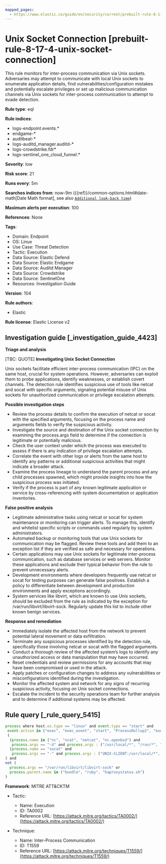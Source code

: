 ```yaml
---
mapped_pages:
  - https://www.elastic.co/guide/en/security/current/prebuilt-rule-8-17-4-unix-socket-connection.html
---
```


# Unix Socket Connection [prebuilt-rule-8-17-4-unix-socket-connection]

This rule monitors for inter-process communication via Unix sockets. Adversaries may attempt to communicate with local Unix sockets to enumerate application details, find vulnerabilities/configuration mistakes and potentially escalate privileges or set up malicious communication channels via Unix sockets for inter-process communication to attempt to evade detection.

**Rule type**: eql

**Rule indices**:

* logs-endpoint.events.*
* endgame-*
* auditbeat-*
* logs-auditd_manager.auditd-*
* logs-crowdstrike.fdr*
* logs-sentinel_one_cloud_funnel.*

**Severity**: low

**Risk score**: 21

**Runs every**: 5m

**Searches indices from**: now-9m ({{ref}}/common-options.html#date-math[Date Math format], see also [`Additional look-back time`](docs-content://solutions/security/detect-and-alert/create-detection-rule.md#rule-schedule))

**Maximum alerts per execution**: 100

**References**: None

**Tags**:

* Domain: Endpoint
* OS: Linux
* Use Case: Threat Detection
* Tactic: Execution
* Data Source: Elastic Defend
* Data Source: Elastic Endgame
* Data Source: Auditd Manager
* Data Source: Crowdstrike
* Data Source: SentinelOne
* Resources: Investigation Guide

**Version**: 104

**Rule authors**:

* Elastic

**Rule license**: Elastic License v2

## Investigation guide [_investigation_guide_4423]

**Triage and analysis**

[TBC: QUOTE]
**Investigating Unix Socket Connection**

Unix sockets facilitate efficient inter-process communication (IPC) on the same host, crucial for system operations. However, adversaries can exploit them to probe applications, identify weaknesses, or establish covert channels. The detection rule identifies suspicious use of tools like netcat and socat with specific arguments, signaling potential misuse of Unix sockets for unauthorized communication or privilege escalation attempts.

**Possible investigation steps**

* Review the process details to confirm the execution of netcat or socat with the specified arguments, focusing on the process name and arguments fields to verify the suspicious activity.
* Investigate the source and destination of the Unix socket connection by examining the process.args field to determine if the connection is legitimate or potentially malicious.
* Check the user context under which the process was executed to assess if there is any indication of privilege escalation attempts.
* Correlate the event with other logs or alerts from the same host to identify any patterns or additional suspicious activities that might indicate a broader attack.
* Examine the process lineage to understand the parent process and any child processes spawned, which might provide insights into how the suspicious process was initiated.
* Verify if the process is part of any known legitimate application or service by cross-referencing with system documentation or application inventories.

**False positive analysis**

* Legitimate administrative tasks using netcat or socat for system maintenance or monitoring can trigger alerts. To manage this, identify and whitelist specific scripts or commands used regularly by system administrators.
* Automated backup or monitoring tools that use Unix sockets for communication may be flagged. Review these tools and add them to an exception list if they are verified as safe and necessary for operations.
* Certain applications may use Unix sockets for legitimate inter-process communication, such as database services or web servers. Monitor these applications and exclude their typical behavior from the rule to prevent unnecessary alerts.
* Development environments where developers frequently use netcat or socat for testing purposes can generate false positives. Establish a policy to differentiate between development and production environments and apply exceptions accordingly.
* System services like libvirt, which are known to use Unix sockets, should be excluded from the rule as indicated by the exception for /var/run/libvirt/libvirt-sock. Regularly update this list to include other known benign services.

**Response and remediation**

* Immediately isolate the affected host from the network to prevent potential lateral movement or data exfiltration.
* Terminate any suspicious processes identified by the detection rule, specifically those involving netcat or socat with the flagged arguments.
* Conduct a thorough review of the affected system’s logs to identify any unauthorized access or data manipulation that may have occurred.
* Reset credentials and review permissions for any accounts that may have been compromised or used in the attack.
* Apply patches or configuration changes to address any vulnerabilities or misconfigurations identified during the investigation.
* Monitor the affected system and network for any signs of recurring suspicious activity, focusing on Unix socket connections.
* Escalate the incident to the security operations team for further analysis and to determine if additional systems may be affected.


## Rule query [_rule_query_5415]

```js
process where host.os.type == "linux" and event.type == "start" and
 event.action in ("exec", "exec_event", "start", "ProcessRollup2", "executed", "process_started") and
 (
  (process.name in ("nc", "ncat", "netcat", "nc.openbsd") and
   process.args == "-U" and process.args : ("/usr/local/*", "/run/*", "/var/run/*")) or
  (process.name == "socat" and
   process.args == "-" and process.args : ("UNIX-CLIENT:/usr/local/*", "UNIX-CLIENT:/run/*", "UNIX-CLIENT:/var/run/*"))
) and
not (
  process.args == "/var/run/libvirt/libvirt-sock" or
  process.parent.name in ("bundle", "ruby", "haproxystatus.sh")
)
```

**Framework**: MITRE ATT&CKTM

* Tactic:

    * Name: Execution
    * ID: TA0002
    * Reference URL: [https://attack.mitre.org/tactics/TA0002/](https://attack.mitre.org/tactics/TA0002/)

* Technique:

    * Name: Inter-Process Communication
    * ID: T1559
    * Reference URL: [https://attack.mitre.org/techniques/T1559/](https://attack.mitre.org/techniques/T1559/)



